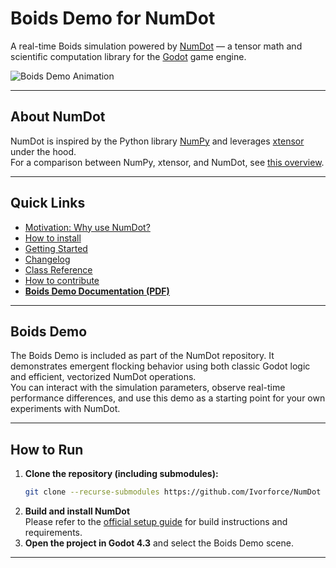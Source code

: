 # Boids Demo for NumDot

A real-time Boids simulation powered by [NumDot](https://github.com/Ivorforce/NumDot) — a tensor math and scientific computation library for the [Godot](https://godotengine.org) game engine.

![Boids Demo Animation](https://github.com/kro-ma/NumDot/boids_demo.gif)

---

## About NumDot

NumDot is inspired by the Python library [NumPy](https://numpy.org) and leverages [xtensor](https://github.com/xtensor-stack/xtensor) under the hood.  
For a comparison between NumPy, xtensor, and NumDot, see [this overview](https://numdot.readthedocs.io/en/latest/how-to-use/numpy-xtensor-numdot.html).


---

## Quick Links

- [Motivation: Why use NumDot?](https://numdot.readthedocs.io/en/latest/index.html#motivation)
- [How to install](https://numdot.readthedocs.io/en/latest/setup/how-to-install.html)
- [Getting Started](https://numdot.readthedocs.io/en/latest/how-to-use/getting_started.html)
- [Changelog](https://numdot.readthedocs.io/en/latest/setup/changelog.html)
- [Class Reference](https://numdot.readthedocs.io/en/latest/classes/index.html)
- [How to contribute](https://github.com/Ivorforce/NumDot/blob/main/CONTRIBUTING.md)
- **[Boids Demo Documentation (PDF)](https://github.com/kro-ma/NumDot/assets/boids_demo_documentation.pdf)**

---

## Boids Demo

The Boids Demo is included as part of the NumDot repository. It demonstrates emergent flocking behavior using both classic Godot logic and efficient, vectorized NumDot operations.  
You can interact with the simulation parameters, observe real-time performance differences, and use this demo as a starting point for your own experiments with NumDot.

---

## How to Run

1. **Clone the repository (including submodules):**
    ```bash
    git clone --recurse-submodules https://github.com/Ivorforce/NumDot
    ```
2. **Build and install NumDot**  
   Please refer to the [official setup guide](https://numdot.readthedocs.io/en/latest/setup/custom_build_setup.html#doc-custom-build-setup) for build instructions and requirements.
3. **Open the project in Godot 4.3** and select the Boids Demo scene.

---
